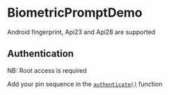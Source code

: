 # BiometricPromptDemo
Android fingerprint, Api23 and Api28 are supported

## Authentication
NB: Root access is required

Add your pin sequence in the [`authenticate()`](https://github.com/fbiego/BiometricPromptDemo/commit/d937e442834c97840dbd67bcc4eec32016174f5c) function 



